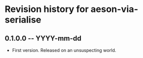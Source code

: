 # Revision history for aeson-via-serialise

## 0.1.0.0 -- YYYY-mm-dd

* First version. Released on an unsuspecting world.
